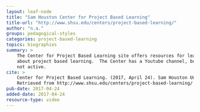 ```yaml
---
layout: leaf-node
title: "Sam Houston Center for Project Based Learning"
title-url: "http://www.shsu.edu/centers/project-based-learning/"
author: "n.a."
groups: pedagogical-styles
categories: project-based-learning
topics: biographies
summary: >
    The Center for Project Based Learning site offers resources for learning more
    about project based learning.  The Center has a Youtube channel, but it is
    not active.
cite: >
    Center for Project Based Learning. (2017, April 24). Sam Houston University.
    Retrieved from http://www.shsu.edu/centers/project-based-learning/
pub-date: 2017-04-24
added-date: 2017-04-24
resource-type: video
---
```

